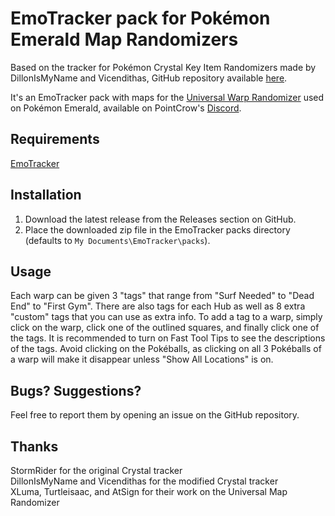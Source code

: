# EmoTracker pack for Pokémon Emerald Map Randomizers

Based on the tracker for Pokémon Crystal Key Item Randomizers made by DillonIsMyName and Vicendithas, GitHub repository available [here](https://github.com/vicendithas/pokemon-crystal-randomizer-tracker).

It's an EmoTracker pack with maps for the [Universal Warp Randomizer](https://www.reddit.com/r/pokemon/comments/qel5h4/i_created_a_mod_that_randomizes_the_entire_map_of/) used on Pokémon Emerald, available on PointCrow's [Discord](https://discord.gg/pointcrow).

## Requirements

[EmoTracker](https://emotracker.net/)

## Installation

1. Download the latest release from the Releases section on GitHub.
2. Place the downloaded zip file in the EmoTracker packs directory (defaults to ``My Documents\EmoTracker\packs``).

## Usage

Each warp can be given 3 "tags" that range from "Surf Needed" to "Dead End" to "First Gym". There are also tags for each Hub as well as 8 extra "custom" tags that you can use as extra info. To add a tag to a warp, simply click on the warp, click one of the outlined squares, and finally click one of the tags. It is recommended to turn on Fast Tool Tips to see the descriptions of the tags. Avoid clicking on the Pokéballs, as clicking on all 3 Pokéballs of a warp will make it disappear unless "Show All Locations" is on.

## Bugs? Suggestions?

Feel free to report them by opening an issue on the GitHub repository.

## Thanks

StormRider for the original Crystal tracker\
DillonIsMyName and Vicendithas for the modified Crystal tracker\
XLuma, Turtleisaac, and AtSign for their work on the Universal Map Randomizer